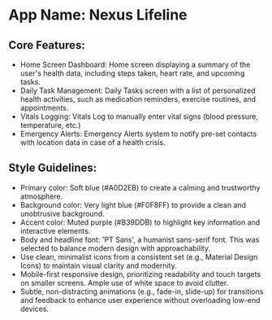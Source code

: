# **App Name**: Nexus Lifeline

## Core Features:

- Home Screen Dashboard: Home screen displaying a summary of the user's health data, including steps taken, heart rate, and upcoming tasks.
- Daily Task Management: Daily Tasks screen with a list of personalized health activities, such as medication reminders, exercise routines, and appointments.
- Vitals Logging: Vitals Log to manually enter vital signs (blood pressure, temperature, etc.)
- Emergency Alerts: Emergency Alerts system to notify pre-set contacts with location data in case of a health crisis.

## Style Guidelines:

- Primary color: Soft blue (#A0D2EB) to create a calming and trustworthy atmosphere.
- Background color: Very light blue (#F0F8FF) to provide a clean and unobtrusive background.
- Accent color: Muted purple (#B39DDB) to highlight key information and interactive elements.
- Body and headline font: 'PT Sans', a humanist sans-serif font. This was selected to balance modern design with approachability.
- Use clean, minimalist icons from a consistent set (e.g., Material Design Icons) to maintain visual clarity and modernity.
- Mobile-first responsive design, prioritizing readability and touch targets on smaller screens. Ample use of white space to avoid clutter.
- Subtle, non-distracting animations (e.g., fade-in, slide-up) for transitions and feedback to enhance user experience without overloading low-end devices.